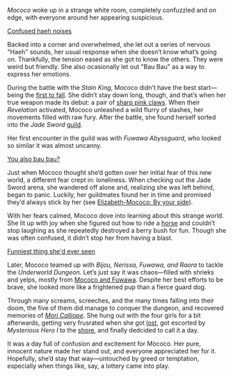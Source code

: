 *Mococo* woke up in a strange white room, completely confuzzled and on edge, with everyone around her appearing suspicious.

[Confused haeh noises](#embed:https://www.youtube.com/live/OSjlqA0FS9Q?feature=shared\&t=540)

Backed into a corner and overwhelmed, she let out a series of nervous "Haeh" sounds, her usual response when she doesn’t know what’s going on. Thankfully, the tension eased as she got to know the others. They were weird but friendly. She also ocasionally let out "Bau Bau" as a way to express her emotions.

During the battle with the *Stain King*, Mococo didn’t have the best start—being the [first to fall](https://www.youtube.com/live/OSjlqA0FS9Q?feature=shared\&t=3153). She didn’t stay down long, though, and that’s when her true weapon made its debut: a pair of [sharp pink claws](https://www.youtube.com/live/OSjlqA0FS9Q?feature=shared\&t=3184). When their *Revelation* activated, Mococo unleashed a wild flurry of slashes, her movements filled with raw fury. After the battle, she found herself sorted into the *Jade Sword* [guild](https://www.youtube.com/live/OSjlqA0FS9Q?feature=shared\&t=3462).

Her first encounter in the guild was with *Fuwawa Abyssguard*, who looked so similar it was almost uncanny.

[You also bau bau?](#embed:https://www.youtube.com/live/OSjlqA0FS9Q?feature=shared\&t=3549)

Just when Mococo thought she’d gotten over her initial fear of this new world, a different fear crept in: loneliness. When checking out the Jade Sword arena, she wandered off alone and, realizing she was left behind, began to panic. Luckily, her guildmates found her in time and promised they’d always stick by her (see [Elizabeth-Mococo: By your side](#edge:mococo-abyssguard-elizabeth-rose-bloodflame-left-3-right-2)).

With her fears calmed, Mococo dove into learning about this strange world. She lit up with joy when she figured out how to ride a [horse](https://www.youtube.com/live/OSjlqA0FS9Q?feature=shared\&t=4345) and couldn’t stop laughing as she repeatedly destroyed a berry bush for fun. Though she was often confused, it didn’t stop her from having a blast.

[Funniest thing she'd ever seen](#embed:https://www.youtube.com/live/OSjlqA0FS9Q?feature=shared\&t=6611)

Later, Mococo teamed up with *Bijou, Nerissa, Fuwawa, and Raora* to tackle the *Underworld Dungeon*. Let’s just say it was chaos—filled with shrieks and yelps, mostly from [Mococo and Fuwawa](https://www.youtube.com/live/ASF0b50sKM0?feature=shared\&t=2143). Despite her best efforts to be brave, she looked more like a frightened pup than a fierce guard dog.

Through many screams, screeches, and the many times falling into their doom, the five of them did manage to conquer the dungeon, and recovered memories of *[Mori Calliope](https://www.youtube.com/live/ASF0b50sKM0?feature=shared\&t=3463)*. She hung out with the four girls for a bit afterwards, getting very frusrated when she got [lost](https://www.youtube.com/live/ASF0b50sKM0?feature=shared\&t=3688), got escorted by *Mysterious Hero I* to the [shore](https://www.youtube.com/live/ASF0b50sKM0?feature=shared\&t=4152), and finally dedcided to call it a day.

It was a day full of confusion and excitement for Mococo. Her pure, innocent nature made her stand out, and everyone appreciated her for it. Hopefully, she’d stay that way—untouched by greed or temptation, especially when things like, say, a lottery came into play.
